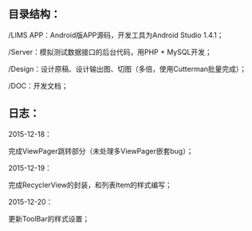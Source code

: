 
## 目录结构：

/LIMS APP：Android版APP源码，开发工具为Android Studio 1.4.1；

/Server：模拟测试数据接口的后台代码，用PHP + MySQL开发；

/Design：设计原稿、设计输出图、切图（多倍，使用Cutterman批量完成）；

/DOC：开发文档；

## 日志：


2015-12-18：

完成ViewPager跳转部分（未处理多ViewPager嵌套bug）；

2015-12-19：

完成RecyclerView的封装，和列表Item的样式编写；

2015-12-20：

更新ToolBar的样式设置；
